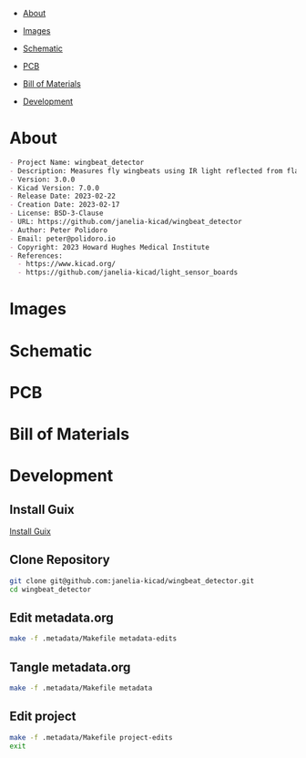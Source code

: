- [About](#orgd9db781)
- [Images](#org914e6fc)
- [Schematic](#org35b4ae4)
- [PCB](#orgc1c8f48)
- [Bill of Materials](#org4640263)
- [Development](#org9c11d6a)

    <!-- This file is generated automatically from metadata -->
    <!-- File edits may be overwritten! -->


<a id="orgd9db781"></a>

# About

```markdown
- Project Name: wingbeat_detector
- Description: Measures fly wingbeats using IR light reflected from flapping fly wings.
- Version: 3.0.0
- Kicad Version: 7.0.0
- Release Date: 2023-02-22
- Creation Date: 2023-02-17
- License: BSD-3-Clause
- URL: https://github.com/janelia-kicad/wingbeat_detector
- Author: Peter Polidoro
- Email: peter@polidoro.io
- Copyright: 2023 Howard Hughes Medical Institute
- References:
  - https://www.kicad.org/
  - https://github.com/janelia-kicad/light_sensor_boards
```


<a id="org914e6fc"></a>

# Images


<a id="org35b4ae4"></a>

# Schematic


<a id="orgc1c8f48"></a>

# PCB


<a id="org4640263"></a>

# Bill of Materials


<a id="org9c11d6a"></a>

# Development


## Install Guix

[Install Guix](https://guix.gnu.org/manual/en/html_node/Binary-Installation.html)


## Clone Repository

```sh
git clone git@github.com:janelia-kicad/wingbeat_detector.git
cd wingbeat_detector
```


## Edit metadata.org

```sh
make -f .metadata/Makefile metadata-edits
```


## Tangle metadata.org

```sh
make -f .metadata/Makefile metadata
```


## Edit project

```sh
make -f .metadata/Makefile project-edits
exit
```